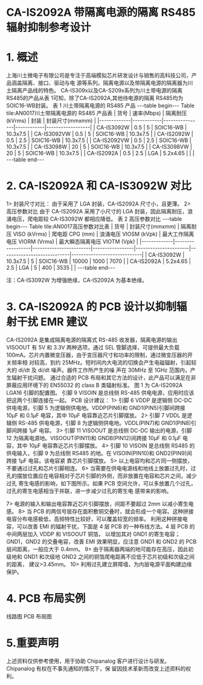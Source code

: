  # CA-IS2092A 带隔离电源的隔离 RS485 辐射抑制参考设计


# 1. 概述
上海川土微电子有限公司是专注于高端模拟芯片研发设计与销售的高科技公司，产品涵盖隔离、接口、驱动与电
源等系列。隔离电源以及带隔离电源的隔离器为川土隔离产品线的特色。
CA-IS309x以及CA-S209x系列为川土带电源的隔离RS485的产品从表 1可知，除了CA-IS2092A,其他待电源的隔离
RS485均为SOIC16-WB封装。
表 1 川土带隔离电源的 RS485 产品
---table begin---
Table tile:AN0017川土带隔离电源的 RS485 产品表
| 货号        | 速率(Mbps) | 隔离耐压(kVrms) | 封装       | 封装尺寸(mmxmm) |
|-------------|------------|----------------|------------|------------------|
| CA-IS3092W  | 0.5        | 5              | SOIC16-WB  | 10.3x7.5         |
| CA-IS3092VW | 0.5        | 5              | SOIC16-WB  | 10.3x7.5         |
| CA-IS2092W  | 0.5        | 2.5            | SOIC16-WB  | 10.3x7.5         |
| CA-IS2092VW | 0.5        | 2.5            | SOIC16-WB  | 10.3x7.5         |
| CA-IS3098W  | 20         | 5              | SOIC16-WB  | 10.3x7.5         |
| CA-IS3098VW | 20         | 5              | SOIC16-WB  | 10.3x7.5         |
| CA-IS2092A  | 0.5        | 2.5            | LGA        | 5.2x4.65         |
                  |                                         |
---table end---


# 2. CA-IS2092A 和 CA-IS3092W 对比
1> 封装尺寸对比：
由于采用了 LGA 封装，CA-IS2092A 尺寸小，且更薄。
2> 高压参数对比
由于 CA-IS2092A 采用了小尺寸的 LGA 封装，因此隔离耐压，浪涌电压，爬电距较 CA-IS3092W 都相应降低。
表 2 高压参数对比
---table begin---
Table tile:AN0017高压参数对比表
| 货号        | 封装尺寸(mmxmm) | 隔离耐压 VISO (kVrms) | 爬电距 CPG (mm) | 浪涌电压 VIOSM (kVpk) | 最大工作隔离电压 VIORM (Vrms) | 最大瞬态隔离电压 VIOTM (Vpk) |
|-------------|------------------|------------------------|-----------------|----------------------|----------------------------|-----------------------------|
| CA-IS3092W  | 10.3x7.5         | 5                      | SOIC16-WB       | 10000                | 1000                       | 7070                        |
| CA-IS2092A  | 5.2x4.65         | 2.5                    | LGA             | 5                    | 400                        | 3535                        |
                                        |
---table end---


注：CA-IS3092W 为增强绝缘，CA-IS2092A 为基本绝缘。


# 3. CA-IS2092A 的 PCB 设计以抑制辐射干扰 EMR 建议
CA-IS2092A 是集成隔离电源的隔离式 RS-485 收发器，隔离电源的输出 VISOOUT 有 5V 和 3.3V 两种选项，通过 SEL
管脚选择，可提供最大负载 100mA。芯片内置微变压器，由于变压器尺寸和功率的限制，通过微变压器的开关频率相
对较高，到约 25MHz。短时间内大电流的切换会产生电磁辐射，引起较大的 di/dt 及 di/dt 噪声。器件工作所产生的噪
声在 30MHz 至 1GHz 范围内，产生辐射干扰问题。
通过合适的 PCB 布局和其它方法的设计，此产品可以满足在非屏蔽应用环境下的 EN55032 的 class B 类辐射标准。
图 1 为 CA-IS2092A LGA16 引脚的配置图。
引脚 9 VISOIN 是总线侧 RS-485 供电电源，应用时应该把这两个引脚连接在一起。
PCB 设计建议：
1> 引脚 6 VDDP 是逻辑侧 DC-DC 供电电源，引脚 5 为逻辑侧供电地。VDDP(PIN6)和 GND1(PIN5)引脚间跨接 10μF 和 0.1μF 电容，其中
10μF 电容靠近芯片引脚摆放。
2> 引脚 7 VDDL 是逻辑侧 RS-485 供电电源，引脚 8 为逻辑侧供电地。VDDL(PIN7)和 GND1(PIN8)引脚间跨接 1μF 电容。
3> 引脚 11 VISOOUT 是总线侧 DC-DC 输出的电源，引脚 12 为隔离电源地。VISOOUT(PIN11)和 GNDB(PIN12)间跨接 10μF 和 0.1μF 电容，其中
10μF 电容靠近芯片引脚摆放。
4> 引脚 10 VISOIN 是总线侧 RS485 的供电输入，引脚 9 为总线侧 RS485 的地。在 VISOIN(PIN10)和 GND2(PIN9)间跨接 1μF 电容。该电容紧
靠芯片引脚摆放。
5> 以上电容均和芯片同一侧摆放，不要通过过孔和芯片引脚相连。
6> 当需要在供电电源线和地线上放置过孔时，过孔的摆放位置应在电容相对于芯片引脚的外侧，而非放置在电容和芯片之间，减少过孔
寄生电感的影响，如下图所示。如果 PCB 空间允许，可以多放置几个过孔，过孔的寄生电感相当于并联，进一步减少过孔的寄生电
感带来的影响。

7> 电源的输入和输出电容靠近芯片引脚摆放，间距不要超过 2mm 以减小寄生电感。
8> 当 PCB 的两信号层存在面积敷铜交叠时，就会形成一个电容。这种拼接电容分布电感极低，高频特性比较好，可以覆盖较宽的频率。
利用这种拼接电容，可以改善 EMI 的辐射干扰，下面是 4 层 PCB 的一种布线方法。4 层 PCB 的中间两层加入 VDDP 和 VISOOUT 铜箔，
以增加其对 GND1 的寄生电容；GND1，GND2 的交叠电容，改善 EMI 效果明显，应注意 GND1 和 GND2 的 PCB 层间距离，一般应大于
0.4mm。
9> 由于隔离器两端的地可能存在高压，因此初级地和 GND1 和次级地 GND2 之间的铜箔爬电距离不应低于芯片初级和次级之间的距离，
建议>3.45mm。
10> 利用过孔建立屏障墙，为内层电源平面构建边缘保护。


# 4. PCB 布局实例
线路图
PCB 布局图


# 5.重要声明
上述资料仅供参考使用，用于协助 Chipanalog 客户进行设计与研发。Chipanalog 有权在不事先通知的情况下，保
留因技术革新而改变上述资料的权利。


